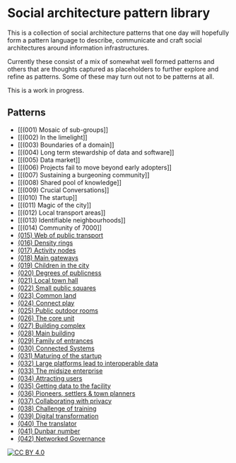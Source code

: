 # Social architecture pattern library

This is a collection of social architecture patterns that one day will hopefully form a pattern language to describe, communicate and craft social architectures around information infrastructures.

Currently these consist of a mix of somewhat well formed patterns and others that are thoughts captured as placeholders to further explore and refine as patterns.  Some of these may turn out not to be patterns at all.

This is a work in progress.


## Patterns

* [[(001) Mosaic of sub-groups]]
* [[(002) In the limelight]]
* [[(003) Boundaries of a domain]]
* [[(004) Long term stewardship of data and software]]
* [[(005) Data market]]
* [[(006) Projects fail to move beyond early adopters]]
* [[(007) Sustaining a burgeoning community]]
* [[(008) Shared pool of knowledge]]
* [[(009) Crucial Conversations]]
* [[(010) The startup]]
* [[(011) Magic of the city]]
* [[(012) Local transport areas]]
* [[(013) Identifiable neighbourhoods]]
* [[(014) Community of 7000]]
* [(015) Web of public transport](./(015)%20Web%20of%20public%20transport/README.md)
* [(016) Density rings](./(016)%20Density%20rings/README.md)
* [(017) Activity nodes](./(017)%20Activity%20nodes/README.md)
* [(018) Main gateways](./(018)%20Main%20gateways/README.md)
* [(019) Children in the city](./(019)%20Children%20in%20the%20city/README.md)
* [(020) Degrees of publicness](./(020)%20Degrees%20of%20publicness/README.md)
* [(021) Local town hall](./(021)%20Local%20town%20hall/README.md)
* [(022) Small public squares](./(022)%20Small%20public%20squares/README.md)
* [(023) Common land](./(023)%20Common%20land/README.md)
* [(024) Connect play](./(024)%20Connect%20play/README.md)
* [(025) Public outdoor rooms](./(025)%20Public%20outdoor%20rooms/README.md)
* [(026) The core unit](./(026)%20The%20core%20unit/README.md)
* [(027) Building complex](./(027)%20Building%20complex/README.md)
* [(028) Main building](./(028)%20Main%20building/README.md)
* [(029) Family of entrances](./(029)%20Family%20of%20entrances/README.md)
* [(030) Connected Systems](./(030)%20Connected%20Systems/README.md)
* [(031) Maturing of the startup](./(031)%20Maturing%20of%20the%20startup/README.md)
* [(032) Large platforms lead to interoperable data](./(032)%20Large%20platforms%20lead%20to%20interoperable%20data/README.md)
* [(033) The midsize enterprise](./(033)%20The%20midsize%20enterprise/README.md)
* [(034) Attracting users](./(034)%20Attracting%20users/README.md)
* [(035) Getting data to the facility](./(035)%20Getting%20data%20to%20the%20facility/README.md)
* [(036) Pioneers, settlers & town planners](./(036)%20Pioneers%2C%20settlers%20%26%20town%20planners/README.md)
* [(037) Collaborating with privacy](./(037)%20Collaborating%20with%20privacy/README.md)
* [(038) Challenge of training](./(038)%20Challenge%20of%20training/README.md)
* [(039) Digital transformation](./(039)%20Digital%20transformation/README.md)
* [(040) The translator](./(040)%20The%20translator/README.md)
* [(041) Dunbar number](./(041)%20Dunbar%20number/README.md)
* [(042) Networked Governance](./(042)%20Networked%20governance/README.md)

[![CC BY 4.0][cc-by-image]][cc-by]

[cc-by]: http://creativecommons.org/licenses/by/4.0/
[cc-by-image]: https://i.creativecommons.org/l/by/4.0/88x31.png

